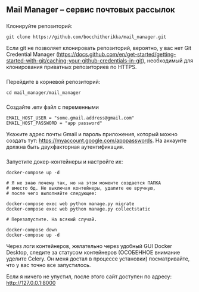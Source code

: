 ## Mail Manager – сервис почтовых рассылок

###
Клонируйте репозиторий:
```
git clone https://github.com/bocchitherikka/mail_manager.git
```
Если git не позволяет клонировать репозиторий, вероятно,
у вас нет Git Credential Manager (https://docs.github.com/en/get-started/getting-started-with-git/caching-your-github-credentials-in-git),
необходимый для клонирования приватных репозиториев по HTTPS.
###
Перейдите в корневой репозиторий:
```
cd mail_manager/mail_manager
```
###
Создайте .env файл с переменными
```
EMAIL_HOST_USER = "some.gmail.address@gmail.com"
EMAIL_HOST_PASSWORD = "app password"
```
Укажите адрес почты Gmail и пароль приложения, который можно создать тут: https://myaccount.google.com/apppasswords. На аккаунте должна быть двухфакторная аутентификация.
###
Запустите докер-контейнеры и настройте их:
```
docker-compose up -d

# Я не знаю почему так, но на этом моменте создается ПАПКА
# вместо бд. Не выключая контейнеры, удалите ее вручную,
# после чего выполняйте следующее:

docker-compose exec web python manage.py migrate
docker-compose exec web python manage.py collectstatic

# Перезапустите. На всякий случай.

docker-compose down
docker-compose up -d
```
Через логи контейнеров, желательно через удобный GUI Docker Desktop, следите за статусом контейнеров (ОСОБЕННОЕ внимание уделите Celery. Он меня достал в процессе установки) посматривайте, что у вас точно все запустилось.

Если я ничего не упустил, после этого сайт доступен по адресу: http://127.0.0.1:8000
